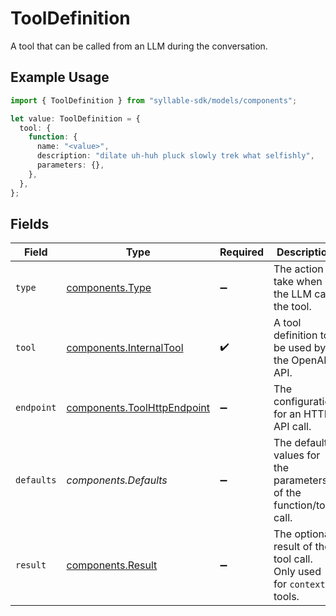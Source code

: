 # ToolDefinition

A tool that can be called from an LLM during the conversation.

## Example Usage

```typescript
import { ToolDefinition } from "syllable-sdk/models/components";

let value: ToolDefinition = {
  tool: {
    function: {
      name: "<value>",
      description: "dilate uh-huh pluck slowly trek what selfishly",
      parameters: {},
    },
  },
};
```

## Fields

| Field                                                                      | Type                                                                       | Required                                                                   | Description                                                                |
| -------------------------------------------------------------------------- | -------------------------------------------------------------------------- | -------------------------------------------------------------------------- | -------------------------------------------------------------------------- |
| `type`                                                                     | [components.Type](../../models/components/type.md)                         | :heavy_minus_sign:                                                         | The action to take when the LLM calls the tool.                            |
| `tool`                                                                     | [components.InternalTool](../../models/components/internaltool.md)         | :heavy_check_mark:                                                         | A tool definition to be used by the OpenAI API.                            |
| `endpoint`                                                                 | [components.ToolHttpEndpoint](../../models/components/toolhttpendpoint.md) | :heavy_minus_sign:                                                         | The configuration for an HTTP API call.                                    |
| `defaults`                                                                 | *components.Defaults*                                                      | :heavy_minus_sign:                                                         | The default values for the parameters of the function/tool call.           |
| `result`                                                                   | [components.Result](../../models/components/result.md)                     | :heavy_minus_sign:                                                         | The optional result of the tool call. Only used for `context` tools.       |